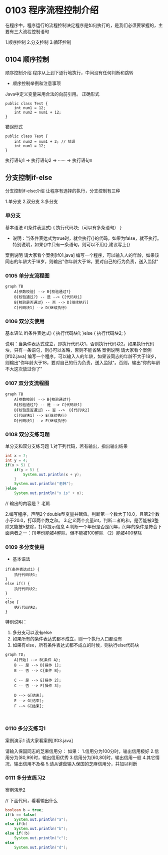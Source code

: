 # 0103 程序流程控制介绍
在程序中，程序运行的流程控制决定程序是如何执行的，是我们必须要掌握的，主要有三大流程控制语句

1.顺序控制
2.分支控制
3.循环控制

## 0104 顺序控制
顺序控制介绍
程序从上到下逐行地执行，中间没有任何判断和跳转

- 顺序控制举例和注意事项
  
Java中定义变量采用合法的向前引用。
正确形式
```
public class Test {
    int num1 = 12;
    int num2 = num1 + 12;
}
```
错误形式
```
public class Test {
    int num2 = num1 + 2; // 错误
    int num1 = 12;
}
```

执行语句1 -> 执行语句2 -> ······ -> 执行语句n


## 分支控制if-else
分支控制if-else介绍
让程序有选择的执行，分支控制有三种

1.单分支
2.双分支
3.多分支


### 单分支
基本语法
if(条件表达式) {
    执行代码块;（可以有多条语句）
}

- 说明：当条件表达式为true时，就会执行{}的代码。如果为false，就不执行。特别说明，如果{}中只有一条语句，则可以不用{},建议写上{}

案例说明
请大家看个案例[If01.java]
编写一个程序，可以输入人的年龄，如果该同志的年龄大于18岁，则输出"你年龄大于18，要对自己的行为负责，送入监狱"

### 0105 单分支流程图
```mermaid
graph TB
    A[参数校验] --> B{校验通过?}
    B{校验通过?} -- 是 --> C[代码块1]
    B{校验是否通过} -- 否 --> D[继续执行]
    C[代码块1] --> D(继续执行)
```

### 0106 双分支使用
基本语法
if(条件表达式) {
    执行代码块1;
}else {
    执行代码块2;
}

说明：当条件表达式成立，即执行代码块1，否则执行代码块2。如果执行代码块，只有一条语句，则{}可以省略，否则不能省略
案例说明
请大家看个案例[If02.java]
编写一个程序，可以输入人的年龄，如果该同志的年龄不大于18岁，则输出"你年龄大于18，要对自己的行为负责，送入监狱"。否则，输出"你的年龄不大这次放过你了"

### 0107 双分支流程图

```mermaid
graph TB
    A[参数校验] --> B{校验通过?}
    B{校验通过?} -- 是 --> C[代码块1]
    B{校验是否通过} -- 否 -->  D[代码块2]
    C[代码块1] --> E(继续执行)
    D[代码块1] --> E(继续执行)
```

### 0108 双分支练习题
单分支和双分支练习题
1.对下列代码，若有输出，指出输出结果
```java
int x = 7;
int y = 4;
if(x > 5) {
    if(y > 5) {
        System.out.println(x + y);
    }
    System.out.println("老韩");
}else
    System.out.println("x is" + x);
```
// 输出的内容是？
老韩

2.编写程序，声明2个double型变量并赋值。判断第一个数大于10.0，且第2个数小于20.0，打印两个数之和。
3.定义两个变量int，判断二者的和，是否能被3整除又能被5整除，打印提示信息
4.判断一个年份是否是闰年，闰年的条件是符合下面两者之一：(1)年份能被4整除，但不能被100整除 （2）能被400整除

### 0109 多分支使用
- 基本语法
```
if(条件表达式1) {
    执行代码块1;
}
else if() { 
    执行代码块2;
}
...
else { 
    执行代码块2;
}
```

特别说明：
1. 多分支可以没有else
2. 如果所有的条件表达式都不成立，则一个执行入口都没有 
3. 如果有else，所有条件表达式都不成立的时候，则执行else代码块


```mermaid
graph TD;
    A[开始] --> B{条件 A};
    B -- 是 --> D[操作 1];
    B -- 否 --> C{条件 B};

    C -- 是 --> E[操作 2];
    C -- 否 --> F[操作 3];

    D --> G[结束];
    E --> G[结束];
    F --> G[结束];



```

### 0110 多分支练习1
案例演示1
请大家看案例[If03.java]

请输入保国同志的芝麻信用分：
如果：
1.信用分为100分时，输出信用极好
2.信用分为(80,99)时，输出信用优秀
3.信用分为[60,80]时，输出信用一般
4.其它情况，输出信用不及格
5.请从键盘输入保国的芝麻信用分，并加以判断

### 0111 多分支练习2
案例演示2

// 下面代码，看看输出什么
```java
boolean b = true;
if(b == false) 
    System.out.println("a");
else if(b)
    System.out.println("b");
else if(!b)
    System.out.println("c");
else
    System.out.println("d");
```







